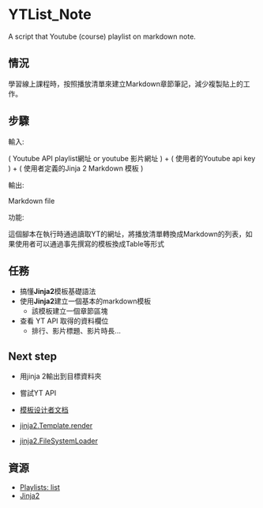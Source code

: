 # YTList_Note

A script that Youtube (course) playlist on markdown note.

## 情況

學習線上課程時，按照播放清單來建立Markdown章節筆記，減少複製貼上的工作。

## 步驟

輸入:

( Youtube API playlist網址 or youtube 影片網址 ) + ( 使用者的Youtube api key ) + ( 使用者定義的Jinja 2 Markdown 模板 )

輸出: 

Markdown file

功能:

這個腳本在執行時通過讀取YT的網址，將播放清單轉換成Markdown的列表，如果使用者可以通過事先撰寫的模板換成Table等形式

## 任務

- 搞懂**Jinja2**模板基礎語法
- 使用**Jinja2**建立一個基本的markdown模板
  - 該模板建立一個章節區塊
- 查看 YT API 取得的資料欄位
  - 排行、影片標題、影片時長...

## Next step

- 用jinja 2輸出到目標資料夾
- 嘗試YT API

- [模板设计者文档](http://docs.jinkan.org/docs/jinja2/templates.html)
- [jinja2.Template.render](http://docs.jinkan.org/docs/jinja2/api.html#jinja2.Template.render) 
- [jinja2.FileSystemLoader](http://docs.jinkan.org/docs/jinja2/api.html?highlight=filesystemloader#jinja2.FileSystemLoader)

## 資源

- [Playlists: list](https://developers.google.com/youtube/v3/docs/playlists/list) 
- [Jinja2](http://docs.jinkan.org/docs/jinja2/)